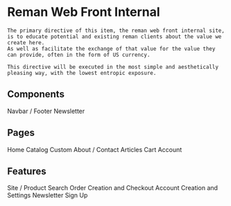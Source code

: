 # Reman Web Front Internal

```
The primary directive of this item, the reman web front internal site, is to educate potential and existing reman clients about the value we create here.
As well as facilitate the exchange of that value for the value they can provide, often in the form of US currency.

This directive will be executed in the most simple and aesthetically pleasing way, with the lowest entropic exposure.
```

## Components
Navbar / Footer
Newsletter

## Pages
Home
Catalog
Custom
About / Contact
Articles
Cart
Account


## Features
Site / Product Search
Order Creation and Checkout
Account Creation and Settings
Newsletter Sign Up
